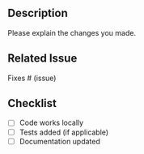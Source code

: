 ## Description
Please explain the changes you made.

## Related Issue
Fixes # (issue)

## Checklist
- [ ] Code works locally
- [ ] Tests added (if applicable)
- [ ] Documentation updated
